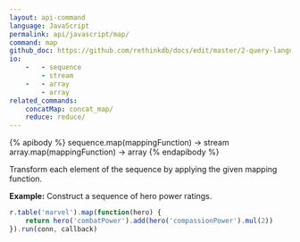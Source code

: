 ```yaml
---
layout: api-command 
language: JavaScript
permalink: api/javascript/map/
command: map
github_doc: https://github.com/rethinkdb/docs/edit/master/2-query-language/api/javascript/transformations/map.md
io:
    -   - sequence
        - stream
    -   - array
        - array
related_commands:
    concatMap: concat_map/
    reduce: reduce/
---
```


{% apibody %}
sequence.map(mappingFunction) → stream
array.map(mappingFunction) → array
{% endapibody %}

Transform each element of the sequence by applying the given mapping function.

__Example:__ Construct a sequence of hero power ratings.

```js
r.table('marvel').map(function(hero) {
    return hero('combatPower').add(hero('compassionPower').mul(2))
}).run(conn, callback)
```



